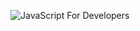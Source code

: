 ![JavaScript For Developers](https://udemy-certificate.s3.amazonaws.com/image/UC-MK7KUGLN.jpg "JavaScript For Developers")
